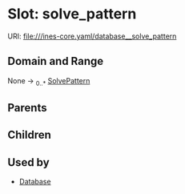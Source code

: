 
# Slot: solve_pattern



URI: [file:///ines-core.yaml/database__solve_pattern](file:///ines-core.yaml/database__solve_pattern)


## Domain and Range

None &#8594;  <sub>0..\*</sub> [SolvePattern](SolvePattern.md)

## Parents


## Children


## Used by

 * [Database](Database.md)
